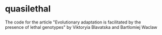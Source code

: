 # quasilethal
The code for the article "Evolutionary adaptation is facilitated by the presence of lethal genotypes" by Viktoryia Blavatska and Bartlomiej Waclaw

